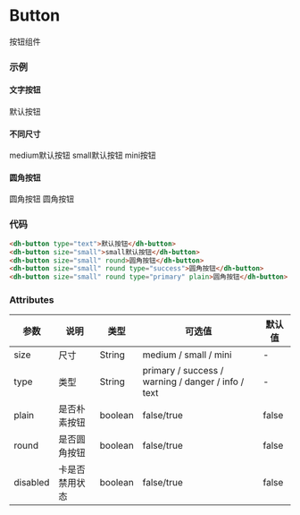 # Button
按钮组件
### 示例
#### 文字按钮

<dh-button type="text">默认按钮</dh-button>

#### 不同尺寸

<dh-button size="medium">medium默认按钮</dh-button>
<dh-button size="small">small默认按钮</dh-button>
<dh-button size="mini">mini按钮</dh-button>

#### 圆角按钮
<dh-button size="small" round type="success">圆角按钮</dh-button>
<dh-button size="small" round type="primary" plain>圆角按钮</dh-button>

### 代码
```html
<dh-button type="text">默认按钮</dh-button>
<dh-button size="small">small默认按钮</dh-button>
<dh-button size="small" round>圆角按钮</dh-button>
<dh-button size="small" round type="success">圆角按钮</dh-button>
<dh-button size="small" round type="primary" plain>圆角按钮</dh-button>
```

### Attributes
| 参数 | 说明 | 类型 | 可选值 | 默认值 |
| ---  |  --- | --- |   ---   | --- |
| size | 尺寸 | String | medium / small / mini | - |
| type | 类型 | String | primary / success / warning / danger / info / text | - |
| plain | 是否朴素按钮 | boolean | false/true | false |
| round | 是否圆角按钮 | boolean | false/true | false |
| disabled | 卡是否禁用状态 | boolean | false/true | false |